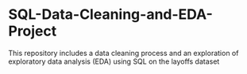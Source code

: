 # SQL-Data-Cleaning-and-EDA-Project
This repository includes a data cleaning process and an exploration of exploratory data analysis (EDA) using SQL on the layoffs dataset

